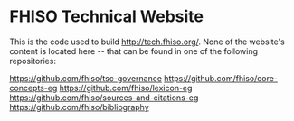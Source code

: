 # FHISO Technical Website

This is the code used to build http://tech.fhiso.org/.  None of the
website's content is located here -- that can be found in one of the
following repositories:

https://github.com/fhiso/tsc-governance
https://github.com/fhiso/core-concepts-eg
https://github.com/fhiso/lexicon-eg
https://github.com/fhiso/sources-and-citations-eg
https://github.com/fhiso/bibliography

